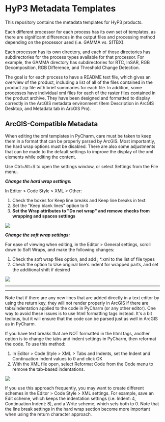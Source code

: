 # HyP3 Metadata Templates
This repository contains the metadata templates for HyP3 products.  

Each different processor for each process has its own set of templates, as there are significant differences in the output files and processing method depending on the processor used (i.e. GAMMA vs. S1TBX).  

Each processor has its own directory, and each of those directories has subdirectories for the process types available for that processor. For example, the GAMMA directory has subdirectories for RTC, InSAR, RGB Decomposition, RGB Difference, and Threshold Change Detection.  

The goal is for each process to have a README text file, which gives an overview of the product, including a list of all of the files contained in the product zip file with brief summaries for each file. In addition, some processes have individual xml files for each of the raster files contained in the product archive. They have been designed and formatted to display correctly in the ArcGIS metadata environment (Item Description in ArcGIS Desktop, and Metadata tab in ArcGIS Pro).  

## ArcGIS-Compatible Metadata

When editing the xml templates in PyCharm, care must be taken to keep them in a format that can be properly parsed by ArcGIS. Most importantly, the hard wrap options must be disabled. There are also some adjustments that can be made to the default settings to improve the display of the xml elements while editing the content.   

Use Ctrl+Alt+S to open the settings window, or select Settings from the File menu.

**_Change the hard wrap settings:_**  

In Editor > Code Style > XML > Other:
1. Check the boxes for Keep line breaks and Keep line breaks in text  
2. Set the "Keep blank lines" option to 0  
3. **Set the Wrap attributes to "Do not wrap" and remove checks from wrapping and spaces settings**

![](SettingsImages/Editor_CodeStyle_XML_Other.JPG)  

**_Change the soft wrap settings:_**  

For ease of viewing when editing, in the Editor > General settings, scroll down to Soft Wraps, and make the following changes:  
1. Check the soft wrap files option, and add ; *.xml to the list of file types  
2. Check the option to Use original line's indent for wrapped parts, and set the additional shift if desired

![](SettingsImages/Editor_General_SoftWraps.JPG)  


**************
**************
Note that if there are any new lines that are added directly in a text editor by using the return key, they will not render properly in ArcGIS if there are tabs/indentation applied to the code in PyCharm (or any other editor). One way to avoid these issues is to use html formatting tags instead. It's a bit tedious, but it will ensure that the code can be parsed just as well in ArcGIS as in PyCharm.  

If you have text breaks that are NOT formatted in the html tags, another option is to change the tabs and indent settings in PyCharm, then reformat the code. To use this method:

1. In Editor > Code Style > XML > Tabs and Indents, set the Indent and Continuation Indent values to 0 and click OK
2. With the XML file open, select Reformat Code from the Code menu to remove the tab-based indentations.

![](SettingsImages/Editor_CodeStyle_XML_TabsIndents.JPG)  

If you use this approach frequently, you may want to create different schemes in the Editor > Code Style > XML settings. For example, save an Edit scheme, which keeps the indentation settings (i.e. Indent: 4, Continuation Indent: 8), and a Write scheme, which sets both to 0. Note that the line break settings in the hard wrap section become more important when using the return character approach.









